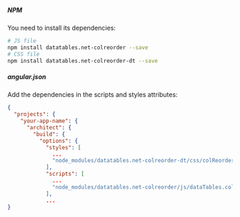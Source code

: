 ##### NPM

You need to install its dependencies:

```bash
# JS file
npm install datatables.net-colreorder --save
# CSS file
npm install datatables.net-colreorder-dt --save
```
##### angular.json

Add the dependencies in the scripts and styles attributes:

```json
{
  "projects": {
    "your-app-name": {
      "architect": {
        "build": {
          "options": {
            "styles": [
              ...
              "node_modules/datatables.net-colreorder-dt/css/colReorder.dataTables.css"
            ],
            "scripts": [
              ...
              "node_modules/datatables.net-colreorder/js/dataTables.colReorder.js"
            ],
            ...
}
```
